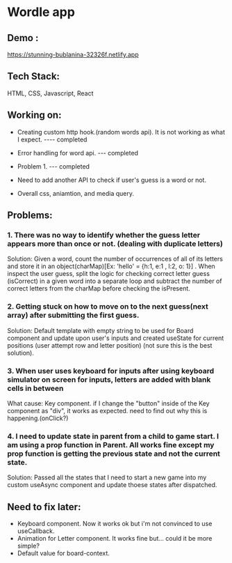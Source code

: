 # Wordle app

## Demo :

https://stunning-bublanina-32326f.netlify.app

## Tech Stack:

HTML, CSS, Javascript, React

## Working on:

- Creating custom http hook.(random words api). It is not working as what I expect. ---- completed

- Error handling for word api. --- completed

- Problem 1. --- completed

- Need to add another API to check if user's guess is a word or not.

- Overall css, aniamtion, and media query.

<!-- ## Advanced Feature  -->

## Problems:

### 1. There was no way to identify whether the guess letter appears more than once or not. (dealing with duplicate letters)

Solution: Given a word, count the number of occurrences of all of its letters and store it in an object(charMap)[Ex: 'hello' = {h:1, e:1 , l:2, o: 1}] . When inspect the user guess, split the logic for checking correct letter guess (isCorrect) in a given word into a separate loop and subtract the number of correct letters from the charMap before checking the isPresent.

### 2. Getting stuck on how to move on to the next guess(next array) after submitting the first guess.

Solution: Default template with empty string to be used for Board component and update upon user's inputs and created useState for current positions (user attempt row and letter position) (not sure this is the best solution).

### 3. When user uses keyboard for inputs after using keyboard simulator on screen for inputs, letters are added with blank cells in between

What cause: Key component. if I change the "button" inside of the Key component as "div", it works as expected. need to find out why this is happening.(onClick?)

### 4. I need to update state in parent from a child to game start. I am using a prop function in Parent. All works fine except my prop function is getting the previous state and not the current state.

Solution: Passed all the states that I need to start a new game into my custom useAsync component and update thoese states after dispatched.

## Need to fix later:

- Keyboard component. Now it works ok but i'm not convinced to use useCallback.
- Animation for Letter component. It works fine but... could it be more simple?
- Default value for board-context.
